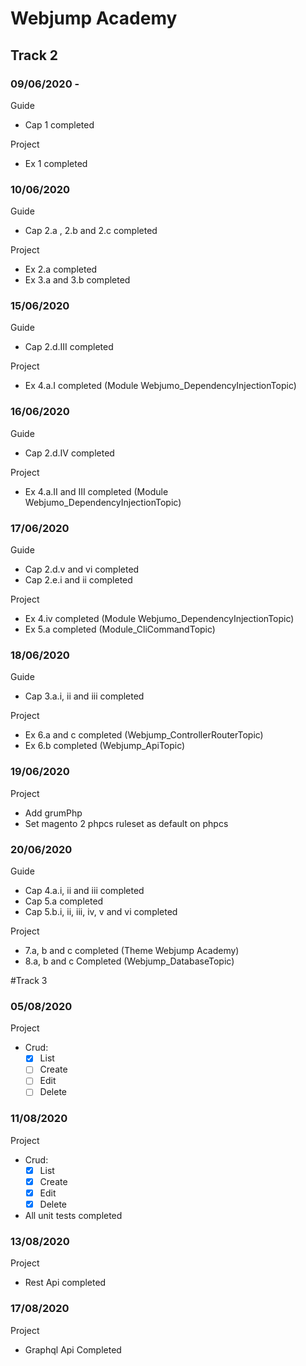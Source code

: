 # Webjump Academy
## Track 2
### 09/06/2020 - 
Guide
 - Cap 1 completed  

Project 
- Ex 1 completed

### 10/06/2020 
Guide
 - Cap 2.a , 2.b and 2.c completed

Project
 - Ex 2.a completed
 - Ex 3.a and 3.b completed

### 15/06/2020
Guide
 - Cap 2.d.III completed 

Project
- Ex 4.a.I completed (Module Webjumo_DependencyInjectionTopic)

### 16/06/2020
Guide
 - Cap 2.d.IV completed 

Project
- Ex 4.a.II and III completed (Module Webjumo_DependencyInjectionTopic)

### 17/06/2020
Guide
 - Cap 2.d.v and vi completed
 - Cap 2.e.i and ii completed
 
 Project
 - Ex 4.iv completed (Module Webjumo_DependencyInjectionTopic)
 - Ex 5.a completed (Module_CliCommandTopic)

### 18/06/2020
Guide
- Cap 3.a.i, ii and iii completed

Project
- Ex 6.a and c completed (Webjump_ControllerRouterTopic)
- Ex 6.b completed (Webjump_ApiTopic)

### 19/06/2020

Project
- Add grumPhp
- Set magento 2 phpcs ruleset as default on phpcs

### 20/06/2020

Guide
- Cap 4.a.i, ii and iii completed
- Cap 5.a completed
- Cap 5.b.i, ii, iii, iv, v and vi completed

Project 
- 7.a, b and c completed (Theme Webjump Academy)
- 8.a, b and c Completed (Webjump_DatabaseTopic)

#Track 3
### 05/08/2020

Project
- Crud:
    -[x] List
    -[ ] Create
    -[ ] Edit
    -[ ] Delete 
    
### 11/08/2020

Project
- Crud:
    -[x] List
    -[x] Create
    -[x] Edit
    -[x] Delete 
- All unit tests completed

### 13/08/2020

Project
- Rest Api completed

### 17/08/2020

Project
- Graphql Api Completed


